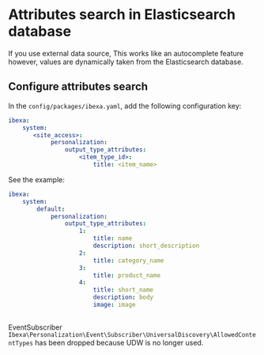 # Attributes search in Elasticsearch database

If you use external data source, 
This works like an autocomplete feature however, values are dynamically taken from the Elasticsearch database.

## Configure attributes search

In the `config/packages/ibexa.yaml`, add the following configuration key:

```yaml
ibexa:
    system:
       <site_access>:
            personalization:
                output_type_attributes:
                    <item_type_id>:
                        title: <item_name>                        
```


See the example:

```yaml
ibexa:
    system:
        default:
            personalization:
                output_type_attributes:
                    1:
                        title: name
                        description: short_description
                    2:
                        title: category_name
                    3:
                        title: product_name
                    4:
                        title: short_name
                        description: body
                        image: image
                        
```



EventSubscriber `Ibexa\Personalization\Event\Subscriber\UniversalDiscovery\AllowedContentTypes` has been dropped because UDW is no longer used.
